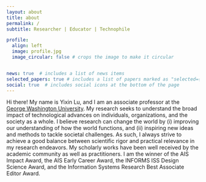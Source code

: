 ```yaml
---
layout: about
title: about
permalink: /
subtitle: Researcher | Educator | Technophile

profile:
  align: left
  image: profile.jpg
  image_circular: false # crops the image to make it circular


news: true  # includes a list of news items
selected_papers: true # includes a list of papers marked as "selected={true}"
social: true  # includes social icons at the bottom of the page
---
```


Hi there! My name is Yixin Lu, and I am an associate professor at the [George Washington University](https://www.gwu.edu). My research seeks to understand the broad impact of technological advances on individuals, organizations, and the society as a whole. I believe research can change the world by (i) improving our understanding of how the world functions, and (ii) inspiring new ideas and methods to tackle societal challenges. As such, I always strive to achieve a good balance between scientific rigor and practical relevance in my research endeavors. My scholarly works have been well received by the academic community as well as practitioners. I am the winner of the AIS Impact Award, the AIS Early Career Award, the INFORMS ISS Design Science Award, and the Information Systems Research Best Associate Editor Award. 
